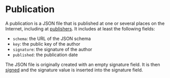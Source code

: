 # Publication

A publication is a JSON file that is published at one or several places on the Internet, including at [publishers](publisher.md).
It includes at least the following fields:
- `schema`: the URL of the JSON schema
- `key`: the public key of the author
- `signature`: the signature of the author
- `published`: the publication date

The JSON file is originally created with an empty signature field.
It is then [signed](cryptography.md) and the signature value is inserted into the signature field.
